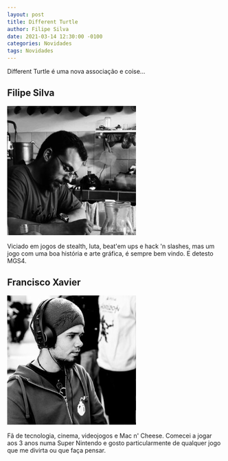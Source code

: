 ```yaml
---
layout: post
title: Different Turtle
author: Filipe Silva
date: 2021-03-14 12:30:00 -0100
categories: Novidades
tags: Novidades
---
```


Different Turtle é uma nova associação e coise...

## Filipe Silva

![Filipe Silva](../assets/img/equipa/filipe_300-300.jpg)

Viciado em jogos de stealth, luta, beat'em ups e hack 'n slashes, mas um jogo com uma boa história e arte gráfica, é sempre bem vindo. E detesto MGS4.

## Francisco Xavier

![Francisco Xavier](../assets/img/equipa/xavier_300-300.jpg)

Fã de tecnologia, cinema, videojogos e Mac n' Cheese. Comecei a jogar aos 3 anos numa Super Nintendo e gosto particularmente de qualquer jogo que me divirta ou que faça pensar.